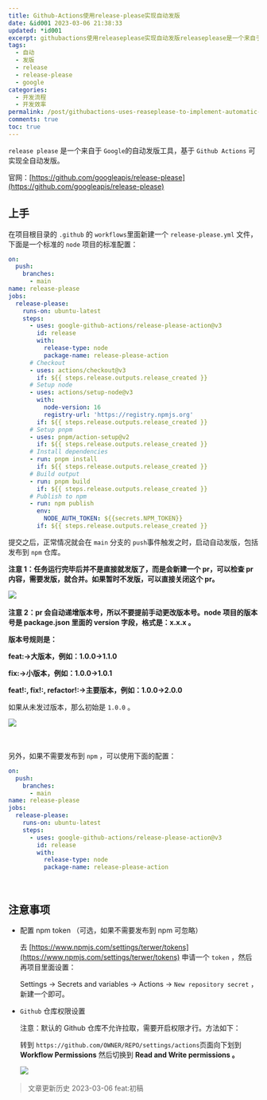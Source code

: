```yaml
---
title: Github-Actions使用release-please实现自动发版
date: &id001 2023-03-06 21:38:33
updated: *id001
excerpt: githubactions使用releaseplease实现自动发版​releaseplease​​是一个来自于google​​的自动发版工具基于githubactions​可实现全自动发版。官网_https_githubcomgoogleapisreleaseplease上手在项目根目录的github​的workflows​里面新建一个releasepleaseyml​文件下面是一个标准的node​项目的标准配置_on_push_branches_mainname_releasepleasejobs_r
tags:
  - 自动
  - 发版
  - release
  - release-please
  - google
categories:
  - 开发流程
  - 开发效率
permalink: /post/githubactions-uses-reaseplease-to-implement-automatic-version-z1yj1lb.html
comments: true
toc: true
---
```

​`release please`​​ 是一个来自于 `Google`​​ 的自动发版工具，基于 `Github Actions`​ 可实现全自动发版。

官网：[https://github.com/googleapis/release-please](https://github.com/googleapis/release-please)

## 上手

在项目根目录的 `.github`​ 的 `workflows`​ 里面新建一个 `release-please.yml`​ 文件，下面是一个标准的 `node`​ 项目的标准配置：

```yaml
on:
  push:
    branches:
      - main
name: release-please
jobs:
  release-please:
    runs-on: ubuntu-latest
    steps:
      - uses: google-github-actions/release-please-action@v3
        id: release
        with:
          release-type: node
          package-name: release-please-action
      # Checkout
      - uses: actions/checkout@v3
        if: ${{ steps.release.outputs.release_created }}
      # Setup node
      - uses: actions/setup-node@v3
        with:
          node-version: 16
          registry-url: 'https://registry.npmjs.org'
        if: ${{ steps.release.outputs.release_created }}
      # Setup pnpm
      - uses: pnpm/action-setup@v2
        if: ${{ steps.release.outputs.release_created }}
      # Install dependencies
      - run: pnpm install
        if: ${{ steps.release.outputs.release_created }}
      # Build output
      - run: pnpm build
        if: ${{ steps.release.outputs.release_created }}
      # Publish to npm
      - run: npm publish
        env:
          NODE_AUTH_TOKEN: ${{secrets.NPM_TOKEN}}
        if: ${{ steps.release.outputs.release_created }}
```

提交之后，正常情况就会在 `main`​​ 分支的 `push`​​ 事件触发之时，启动自动发版，包括发布到 `npm`​​ 仓库。

**注意 1：任务运行完毕后并不是直接就发版了，而是会新建一个 pr，可以检查 pr 内容，需要发版，就合并。如果暂时不发版，可以直接关闭这个 pr。**

​![](https://static.terwergreen.com/test/202303062218788.png)​

**注意 2：pr 会自动递增版本号，所以不要提前手动更改版本号。node 项目的版本号是 package.json 里面的 version 字段，格式是：x.x.x 。**

**版本号规则是：**

**feat:-&gt;大版本，例如：1.0.0-&gt;1.1.0**

**fix:-&gt;小版本，例如：1.0.0-&gt;1.0.1**

**feat!:,  fix!:, refactor!:-&gt;主要版本，例如：1.0.0-&gt;2.0.0**

如果从未发过版本，那么初始是 `1.0.0`​ 。

​![](https://static.terwergreen.com/test/202303062219276.png)​

‍

另外，如果不需要发布到 `npm`​ ，可以使用下面的配置：

```yaml
on:
  push:
    branches:
      - main
name: release-please
jobs:
  release-please:
    runs-on: ubuntu-latest
    steps:
      - uses: google-github-actions/release-please-action@v3
        id: release
        with:
          release-type: node
          package-name: release-please-action
```

‍

## 注意事项

* 配置 npm token （可选，如果不需要发布到 npm 可忽略）

  去 [https://www.npmjs.com/settings/terwer/tokens](https://www.npmjs.com/settings/terwer/tokens) 申请一个 `token`​ ，然后再项目里面设置：

  Settings -> Secrets and variables -> Actions -> `New repository secret`​ ，新建一个即可。

* ​`Github`​ 仓库权限设置

  注意：默认的 Github 仓库不允许拉取，需要开启权限才行。方法如下：

  转到 `https://github.com/OWNER/REPO/settings/actions`​ 页面向下划到 **Workflow Permissions** 然后切换到 **Read and Write permissions 。**

  ​![](https://static.terwergreen.com/test/202303062150540.png)​

> 文章更新历史
> 2023-03-06 feat:初稿

‍